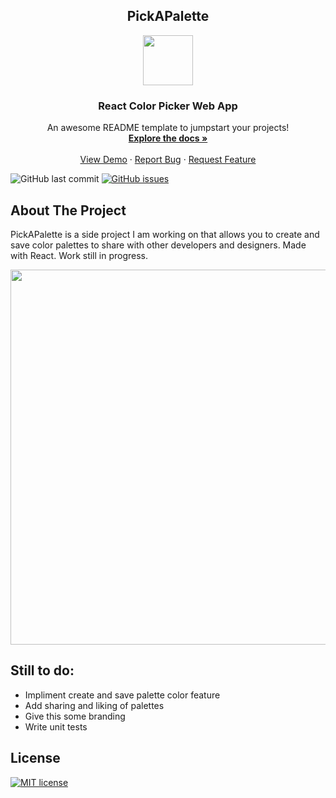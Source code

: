 <!-- PROJECT LOGO -->
<p align="center">
  <h2 align="center">PickAPalette</h2>
  <p align="center">
  <a href="https://github.com/othneildrew/Best-README-Template" align="center">
    <img src="https://user-images.githubusercontent.com/12801900/71950141-3f9ef100-31a4-11ea-8923-bc332a645187.png" width="80" height="80" align="center">
  </a>
  </p>

  <h3 align="center">React Color Picker Web App</h3>

  <p align="center">
    An awesome README template to jumpstart your projects!
    <br />
    <a href="https://github.com/othneildrew/Best-README-Template"><strong>Explore the docs »</strong></a>
    <br />
    <br />
    <a href="https://github.com/othneildrew/Best-README-Template">View Demo</a>
    ·
    <a href="https://https://github.com/jsquardo/PickAPalette/issues">Report Bug</a>
    ·
    <a href="https://https://github.com/jsquardo/PickAPalette/issues">Request Feature</a>
  </p>
</p>

![GitHub last commit](https://img.shields.io/github/last-commit/jsquardo/PickAPalette?style=flat-square) [![GitHub issues](https://img.shields.io/github/issues/Naereen/StrapDown.js.svg)](https://GitHub.com/jsquardo/PickAPalette/issues/)

## About The Project
PickAPalette is a side project I am working on that allows you to create and save color palettes to share with other developers and designers. Made with React. Work still in progress.

<p align="center">
  <a href="https://github.com/othneildrew/Best-README-Template" align="center">
    <img src="https://user-images.githubusercontent.com/12801900/71950754-7c6be780-31a6-11ea-83ff-e8b1181efb6c.png" width="600">
  </a>
</p>



## Still to do:
 *  Impliment create and save palette color feature
 *  Add sharing and liking of palettes
 *  Give this some branding
 *  Write unit tests


License
----
[![MIT license](https://img.shields.io/badge/License-MIT-blue.svg)](https://lbesson.mit-license.org/)
